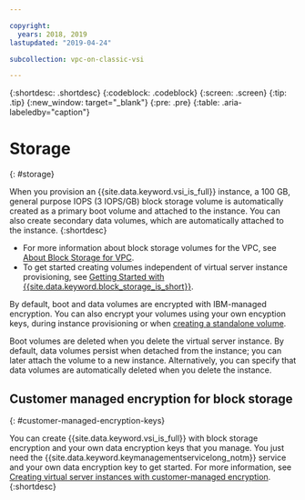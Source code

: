 ```yaml
---

copyright:
  years: 2018, 2019
lastupdated: "2019-04-24"

subcollection: vpc-on-classic-vsi

---
```


{:shortdesc: .shortdesc}
{:codeblock: .codeblock}
{:screen: .screen}
{:tip: .tip}
{:new_window: target="_blank"}
{:pre: .pre}
{:table: .aria-labeledby="caption"}


# Storage
{: #storage}

When you provision an {{site.data.keyword.vsi_is_full}} instance, a 100 GB, general purpose IOPS (3 IOPS/GB) block storage volume is 
automatically created as a primary boot volume and attached to the instance. You can also create secondary data volumes, which are automatically attached to the instance.
{:shortdesc}

- For more information about block storage volumes for the VPC, see [About Block Storage for VPC](/docs/vpc-on-classic-block-storage?topic=vpc-on-classic-block-storage-block-storage-about).  
- To get started creating volumes independent of virtual server instance provisioning, see [Getting Started with {{site.data.keyword.block_storage_is_short}}](/docs/vpc-on-classic-block-storage?topic=vpc-on-classic-block-storage-block-storage-getting-started).

By default, boot and data volumes are encrypted with IBM-managed encryption. You can also encrypt your volumes using your own encyption keys, during instance provisioning or when [creating a standalone volume](/docs/vpc-on-classic-block-storage?topic=vpc-on-classic-block-storage-block-storage-encryption).  

Boot volumes are deleted when you delete the virtual server instance. By default, data volumes persist when detached from the instance; you can later attach the volume to a new instance. Alternatively, you can specify that data volumes are automatically deleted when you delete the instance.  

## Customer managed encryption for block storage  
{: #customer-managed-encryption-keys}

You can create {{site.data.keyword.vsi_is_full}} with block storage encryption and your own data encryption keys that you manage. You just need the {{site.data.keyword.keymanagementservicelong_notm}} service and your own data encryption key to get started. For more information, see [Creating virtual server instances with customer-managed encryption](/docs/vpc-on-classic-vsi?topic=vpc-on-classic-vsi-creating-instances-byok).
{:shortdesc}

